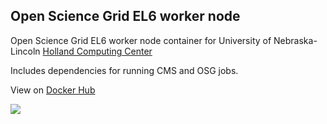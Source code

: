Open Science Grid EL6 worker node
---------------------------------

Open Science Grid EL6 worker node container for University of Nebraska-Lincoln [Holland Computing Center](http://hcc.unl.edu/)

Includes dependencies for running CMS and OSG jobs.

View on [Docker Hub](https://hub.docker.com/r/unlhcc/osg-wn-el6/)

[![](https://imagelayers.io/badge/unlhcc/osg-wn-el6:latest.svg)](https://imagelayers.io/?images=unlhcc/osg-wn-el6:latest 'Get your own badge on imagelayers.io')
